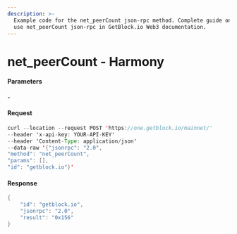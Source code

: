 ```yaml
---
description: >-
  Example code for the net_peerCount json-rpc method. Сomplete guide on how to
  use net_peerCount json-rpc in GetBlock.io Web3 documentation.
---
```


# net\_peerCount - Harmony

#### Parameters

\-

#### Request

```java
curl --location --request POST 'https://one.getblock.io/mainnet/' 
--header 'x-api-key: YOUR-API-KEY' 
--header 'Content-Type: application/json' 
--data-raw '{"jsonrpc": "2.0",
"method": "net_peerCount",
"params": [],
"id": "getblock.io"}'
```

#### Response

```java
{
    "id": "getblock.io",
    "jsonrpc": "2.0",
    "result": "0x156"
}
```
